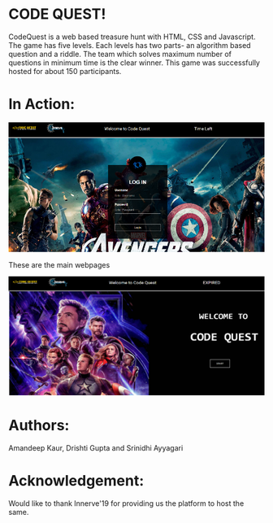 # CODE QUEST!

CodeQuest is a web based treasure hunt with HTML, CSS and Javascript. The game has five levels. Each levels has two parts- an algorithm based question and a riddle. The team which solves maximum number of questions in minimum time is the clear winner. This game was successfully hosted for about 150 participants.
 
 # In Action:
![Main_page](cd2.png)

These are the main webpages

![Main_page](cd1.png)

# Authors:
Amandeep Kaur, Drishti Gupta and Srinidhi Ayyagari

# Acknowledgement:
Would like to thank Innerve'19 for providing us the platform to host the same.

